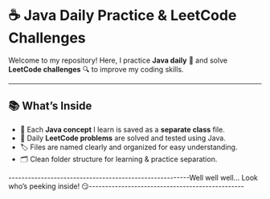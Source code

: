 # ☕ Java Daily Practice & LeetCode Challenges

Welcome to my repository! Here, I practice **Java daily** 🧠 and solve **LeetCode challenges** 🔍 to improve my coding skills.

---

## 📚 What’s Inside

- 📘 Each **Java concept** I learn is saved as a **separate class** file.
- 🧪 Daily **LeetCode problems** are solved and tested using Java.
- 🏷️ Files are named clearly and organized for easy understanding.
- 🗂️ Clean folder structure for learning & practice separation.

--------------------------------------------------------Well well well... Look who’s peeking inside! 😏------------------------------------------------

